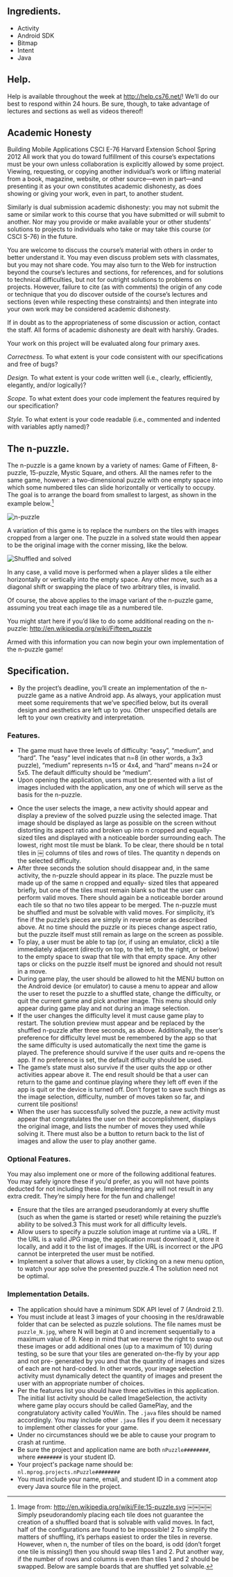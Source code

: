 ## Ingredients.

* Activity
* Android SDK
* Bitmap
* Intent
* Java

## Help.

Help is available throughout the week at http://help.cs76.net/! We’ll do our best to respond within 24 hours. Be sure, though, to take advantage of lectures and sections as well as videos thereof!

## Academic Honesty

Building Mobile Applications CSCI E-76 Harvard Extension School Spring 2012
All work that you do toward fulfillment of this course’s expectations must be your own unless collaboration is explicitly allowed by some project. Viewing, requesting, or copying another individual’s work or lifting material from a book, magazine, website, or other source—even in part—and presenting it as your own constitutes academic dishonesty, as does showing or giving your work, even in part, to another student.

Similarly is dual submission academic dishonesty: you may not submit the same or similar work to this course that you have submitted or will submit to another. Nor may you provide or make available your or other students’ solutions to projects to individuals who take or may take this course (or CSCI S-76) in the future.

You are welcome to discuss the course’s material with others in order to better understand it. You may even discuss problem sets with classmates, but you may not share code. You may also turn to the Web for instruction beyond the course’s lectures and sections, for references, and for solutions to technical difficulties, but not for outright solutions to problems on projects. However, failure to cite (as with comments) the origin of any code or technique that you do discover outside of the course’s lectures and sections (even while respecting these constraints) and then integrate into your own work may be considered academic dishonesty.

If in doubt as to the appropriateness of some discussion or action, contact the staff. All forms of academic dishonesty are dealt with harshly.
Grades.

Your work on this project will be evaluated along four primary axes.

*Correctness.* To what extent is your code consistent with our specifications and free of bugs?

*Design.* To what extent is your code written well (i.e., clearly, efficiently, elegantly, and/or logically)?

*Scope.* To what extent does your code implement the features required by our specification?

*Style.* To what extent is your code readable (i.e., commented and indented with variables aptly named)?

## The n-puzzle.

The n-puzzle is a game known by a variety of names: Game of Fifteen, 8-puzzle, 15-puzzle, Mystic Square, and others. All the names refer to the same game, however: a two-dimensional puzzle with one empty space into which some numbered tiles can slide horizontally or vertically to occupy. The goal is to arrange the board from smallest to largest, as shown in the example below.[^1]

![n-puzzle](puzzle.png)

A variation of this game is to replace the numbers on the tiles with images cropped from a larger one. The puzzle in a solved state would then appear to be the original image with the corner missing, like the below.

![Shuffled and solved](shuffled-solved.png)

In any case, a valid move is performed when a player slides a tile either horizontally or vertically into the empty space. Any other move, such as a diagonal shift or swapping the place of two arbitrary tiles, is invalid.

[^1]: Image from: <http://en.wikipedia.org/wiki/File:15-puzzle.svg>
￼￼￼￼
Simply pseudorandomly placing each tile does not guarantee the creation of a shuffled board that is solvable with valid moves. In fact, half of the configurations are found to be impossible! 2 To simplify the matters of shuffling, it’s perhaps easiest to order the tiles in reverse. However, when n, the number of tiles on the board, is odd (don’t forget one tile is missing!) then you should swap tiles 1 and 2. Put another way, if the number of rows and columns is even than tiles 1 and 2 should be swapped. Below are sample boards that are shuffled yet solvable.

Of course, the above applies to the image variant of the n-puzzle game, assuming you treat each image tile as a numbered tile.

You might start here if you’d like to do some additional reading on the n-puzzle: http://en.wikipedia.org/wiki/Fifteen_puzzle

Armed with this information you can now begin your own implementation of the n-puzzle game!

## Specification.

* By the project’s deadline, you’ll create an implementation of the n-puzzle game as a native Android app. As always, your application must meet some requirements that we’ve specified below, but its overall design and aesthetics are left up to you. Other unspecified details are left to your own creativity and interpretation.

### Features.

*   The game must have three levels of difficulty: “easy”, “medium”, and “hard”. The “easy” level indicates that n=8 (in other words, a 3x3 puzzle), “medium” represents n=15 or 4x4, and “hard” means n=24 or 5x5. The default difficulty should be “medium”.
*   Upon opening the application, users must be presented with a list of images included with the application, any one of which will serve as the basis for the n-puzzle.

[^2]: http://www.jstor.org/stable/2369492

*   Once the user selects the image, a new activity should appear and display a preview of the solved puzzle using the selected image. That image should be displayed as large as possible on the screen without distorting its aspect ratio and broken up into n cropped and equally- sized tiles and displayed with a noticeable border surrounding each. The lowest, right most tile must be blank. To be clear, there should be n total tiles in ￼ columns of tiles and rows of tiles. The quantity n depends on the selected difficulty.
*   After three seconds the solution should disappear and, in the same activity, the n-puzzle should appear in its place. The puzzle must be made up of the same n cropped and equally- sized tiles that appeared briefly, but one of the tiles must remain blank so that the user can perform valid moves. There should again be a noticeable border around each tile so that no two tiles appear to be merged. The n-puzzle must be shuffled and must be solvable with valid moves. For simplicity, it’s fine if the puzzle’s pieces are simply in reverse order as described above. At no time should the puzzle or its pieces change aspect ratio, but the puzzle itself must still remain as large on the screen as possible.
*   To play, a user must be able to tap (or, if using an emulator, click) a tile immediately adjacent (directly on top, to the left, to the right, or below) to the empty space to swap that tile with that empty space. Any other taps or clicks on the puzzle itself must be ignored and should not result in a move.
*   During game play, the user should be allowed to hit the MENU button on the Android device (or emulator) to cause a menu to appear and allow the user to reset the puzzle to a shuffled state, change the difficulty, or quit the current game and pick another image. This menu should only appear during game play and not during an image selection.
*   If the user changes the difficulty level it must cause game play to restart. The solution preview must appear and be replaced by the shuffled n-puzzle after three seconds, as above. Additionally, the user’s preference for difficulty level must be remembered by the app so that the same difficulty is used automatically the next time the game is played. The preference should survive if the user quits and re-opens the app. If no preference is set, the default difficulty should be used.
*   The game’s state must also survive if the user quits the app or other activities appear above it. The end result should be that a user can return to the game and continue playing where they left off even if the app is quit or the device is turned off. Don’t forget to save such things as the image selection, difficulty, number of moves taken so far, and current tile positions!
*   When the user has successfully solved the puzzle, a new activity must appear that congratulates the user on their accomplishment, displays the original image, and lists the number of moves they used while solving it. There must also be a button to return back to the list of images and allow the user to play another game.

### Optional Features.

You may also implement one or more of the following additional features. You may safely ignore these if you'd prefer, as you will not have points deducted for not including these. Implementing any will not result in any extra credit. They’re simply here for the fun and challenge!

*   Ensure that the tiles are arranged pseudorandomly at every shuffle (such as when the game is started or reset) while retaining the puzzle’s ability to be solved.3 This must work for all difficulty levels.
*   Allow users to specify a puzzle solution image at runtime via a URL. If the URL is a valid JPG image, the application must download it, store it locally, and add it to the list of images. If the URL is incorrect or the JPG cannot be interpreted the user must be notified.
*   Implement a solver that allows a user, by clicking on a new menu option, to watch your app solve the presented puzzle.4 The solution need not be optimal.

### Implementation Details.

*   The application should have a minimum SDK API level of 7 (Android 2.1).
*   You must include at least 3 images of your choosing in the res/drawable folder that can be selected as puzzle solutions. The file names must be `puzzle_N.jpg`, where N will begin at 0 and increment sequentially to a maximum value of 9. Keep in mind that we reserve the right to swap out these images or add additional ones (up to a maximum of 10) during testing, so be sure that your tiles are generated on-the-fly by your app and not pre- generated by you and that the quantity of images and sizes of each are not hard-coded. In other words, your image selection activity must dynamically detect the quantity of images and present the user with an appropriate number of choices.
*   Per the features list you should have three activities in this application. The initial list activity should be called ImageSelection, the activity where game play occurs should be called GamePlay, and the congratulatory activity called YouWin. The `.java` files should be named accordingly. You may include other `.java` files if you deem it necessary to implement other classes for your game.
*   Under no circumstances should we be able to cause your program to crash at runtime.
*   Be sure the project and application name are both `nPuzzle########`, where `########` is your student ID.
*   Your project's package name should be: `nl.mprog.projects.nPuzzle########`
*   You must include your name, email, and student ID in a comment atop every Java source file in the project.

[^3]: This might help, if you decide to implement the feature: <http://cseweb.ucsd.edu/~ccalabro/essays/15_puzzle.pdf>
[^4]: As a hint, read up on the A* search algorithm: <http://en.wikipedia.org/wiki/A*_search_algorithm>
